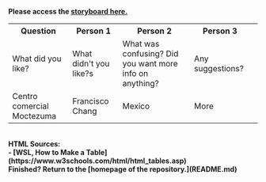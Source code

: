 <b>Please access the [storyboard here.](https://preview.shorthand.com/ELCy4XNoBlsQ5GUp)

<table>
  <tr>
    <th>Question</th>
    <th>Person 1</th>
    <th>Person 2</th>
    <th>Person 3<th>
  </tr>
  <tr>
    <td>What did you like?</td>
    <td>What didn't you like?s</td>
    <td>What was confusing? Did you want more info on anything?</td>
    <td>Any suggestions?</td>
  </tr>
  <tr>
    <td>Centro comercial Moctezuma</td>
    <td>Francisco Chang</td>
    <td>Mexico</td>
    <td>More</td>
  </tr>
</table>
  
<br>
<b>HTML Sources:</b><br>
- [WSL, How to Make a Table](https://www.w3schools.com/html/html_tables.asp)
<br>
Finished? Return to the [homepage of the repository.](README.md)
